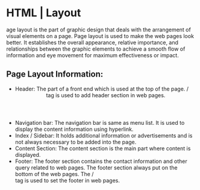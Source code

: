 # HTML | Layout
age layout is the part of graphic design that deals with the arrangement of visual elements on a page. Page layout is used to make the web pages look better. It establishes the overall appearance, relative importance, and relationships between the graphic elements to achieve a smooth flow of information and eye movement for maximum effectiveness or impact.

## Page Layout Information:
* Header: The part of a front end which is used at the top of the page. /<header> tag is used to add header section in web pages.
* Navigation bar: The navigation bar is same as menu list. It is used to display the content information using hyperlink.
* Index / Sidebar: It holds additional information or advertisements and is not always necessary to be added into the page.
* Content Section: The content section is the main part where content is displayed.
* Footer: The footer section contains the contact information and other query related to web pages. The footer section always put on the bottom of the web pages. The /<footer> tag is used to set the footer in web pages.